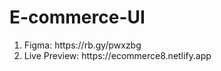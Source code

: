 # E-commerce-UI

<ol>
  <li>Figma: https://rb.gy/pwxzbg </li>
  <li>Live Preview: https://ecommerce8.netlify.app </li>
</ol>
